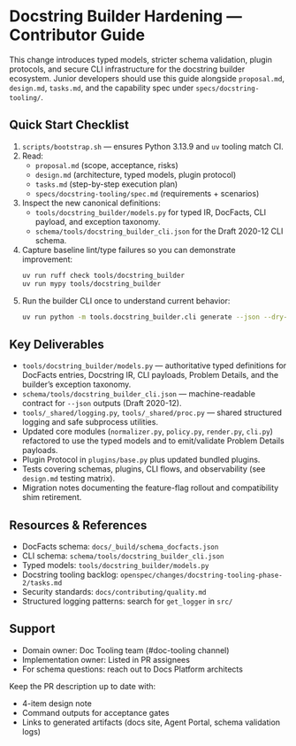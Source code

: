 # Docstring Builder Hardening — Contributor Guide

This change introduces typed models, stricter schema validation, plugin protocols, and secure CLI infrastructure for the docstring builder ecosystem. Junior developers should use this guide alongside `proposal.md`, `design.md`, `tasks.md`, and the capability spec under `specs/docstring-tooling/`.

## Quick Start Checklist
1. `scripts/bootstrap.sh` — ensures Python 3.13.9 and `uv` tooling match CI.
2. Read:
   - `proposal.md` (scope, acceptance, risks)
   - `design.md` (architecture, typed models, plugin protocol)
   - `tasks.md` (step-by-step execution plan)
   - `specs/docstring-tooling/spec.md` (requirements + scenarios)
3. Inspect the new canonical definitions:
   - `tools/docstring_builder/models.py` for typed IR, DocFacts, CLI payload, and exception taxonomy.
   - `schema/tools/docstring_builder_cli.json` for the Draft 2020-12 CLI schema.
4. Capture baseline lint/type failures so you can demonstrate improvement:
   ```bash
   uv run ruff check tools/docstring_builder
   uv run mypy tools/docstring_builder
   ```
5. Run the builder CLI once to understand current behavior:
   ```bash
   uv run python -m tools.docstring_builder.cli generate --json --dry-run
   ```

## Key Deliverables
- `tools/docstring_builder/models.py` — authoritative typed definitions for DocFacts entries, Docstring IR, CLI payloads, Problem Details, and the builder’s exception taxonomy.
- `schema/tools/docstring_builder_cli.json` — machine-readable contract for `--json` outputs (Draft 2020-12).
- `tools/_shared/logging.py`, `tools/_shared/proc.py` — shared structured logging and safe subprocess utilities.
- Updated core modules (`normalizer.py`, `policy.py`, `render.py`, `cli.py`) refactored to use the typed models and to emit/validate Problem Details payloads.
- Plugin Protocol in `plugins/base.py` plus updated bundled plugins.
- Tests covering schemas, plugins, CLI flows, and observability (see `design.md` testing matrix).
- Migration notes documenting the feature-flag rollout and compatibility shim retirement.

## Resources & References
- DocFacts schema: `docs/_build/schema_docfacts.json`
- CLI schema: `schema/tools/docstring_builder_cli.json`
- Typed models: `tools/docstring_builder/models.py`
- Docstring tooling backlog: `openspec/changes/docstring-tooling-phase-2/tasks.md`
- Security standards: `docs/contributing/quality.md`
- Structured logging patterns: search for `get_logger` in `src/`

## Support
- Domain owner: Doc Tooling team (#doc-tooling channel)
- Implementation owner: Listed in PR assignees
- For schema questions: reach out to Docs Platform architects

Keep the PR description up to date with:
- 4-item design note
- Command outputs for acceptance gates
- Links to generated artifacts (docs site, Agent Portal, schema validation logs)



